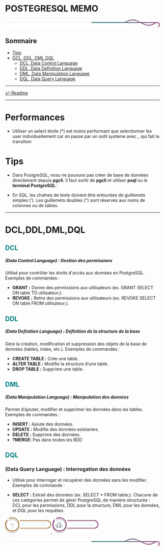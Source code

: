 # POSTEGRESQL MEMO

![border](../assets/line/border_r.png)

## Sommaire

- [ Tips ](#tips)
- [ DCL, DDL, DML,DQL](#modifier-une-column)
  - [DCL, Data Control Language](#les_databases)
  - [DDL, Data Definition Language](#les_tables)
  - [DML, Data Manipulation Language](#ajouter-une-column)
  - [DQL, Data Query Language](#modifier-une-column)

---

[↩️ Readme](/README.md)

---

# Performances

- Utiliser un select étoile (\*) est moins performant que selectionner les user individuellement car on passe par un outil système avec \_ qui fait la transition

# Tips

- Dans PostgreSQL, nosu ne pouvons pas créer de base de données directement depuis **pgcli**. Il faut sortir de **pgcli** et utiliser **psql** ou le **terminal PostgreSQL** :

- En SQL, les chaînes de texte doivent être entourées de guillemets simples ('). Les guillemets doubles (") sont réservés aux noms de colonnes ou de tables.

---

# DCL,DDL,DML,DQL

<h2 style="color: #008080;">DCL</h2>

##### (Data Control Language) : Gestion des permissions

Utilisé pour contrôler les droits d'accès aux données en PostgreSQL.
Exemples de commandes :

- **GRANT :** Donne des permissions aux utilisateurs (ex. GRANT SELECT ON table TO utilisateur;).
- **REVOKE :** Retire des permissions aux utilisateurs (ex. REVOKE SELECT ON table FROM utilisateur;).

<h2 style="color: #008080;">DDL</h2>

##### (Data Definition Language) : Définition de la structure de la base

Gère la création, modification et suppression des objets de la base de données (tables, index, etc.).
Exemples de commandes :

- **CREATE TABLE :** Crée une table.
- **ALTER TABLE :** Modifie la structure d’une table.
- **DROP TABLE :** Supprime une table.

<h2 style="color: #008080;">DML</h2>

##### (Data Manipulation Language) : Manipulation des données

Permet d’ajouter, modifier et supprimer les données dans les tables.
Exemples de commandes :

- **INSERT :** Ajoute des données.
- **UPDATE :** Modifie des données existantes.
- **DELETE :** Supprime des données.
- **?MERGE:** Pas dans toutes les BDD

<h2 style="color: #008080;">DQL</h2>

### (Data Query Language) : Interrogation des données

- Utilisé pour interroger et récupérer des données sans les modifier.
  Exemples de commande :

- **SELECT :** Extrait des données (ex. SELECT \* FROM table;).
  Chacune de ces catégories permet de gérer PostgreSQL de manière structurée : DCL pour les permissions, DDL pour la structure, DML pour les données, et DQL pour les requêtes.

<a href="#sommaire">
  <img src="../assets/button/back_to_top.png" alt="Back to top" style="width: 150px; height: auto;">
</a>
<a href="../README.md">
  <img src="../assets/button/home_page.png" alt="Home page" style="width: 150px; height: auto;">
</a>

![border](../assets/line/border_r.png)
